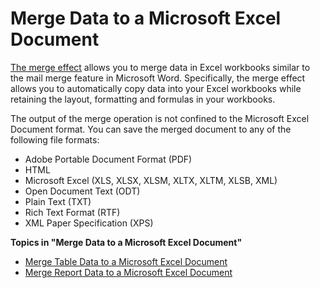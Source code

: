 # Merge Data to a Microsoft Excel Document

[The merge effect](../../defining-the-app-model/logic/action-orchestration/actions/effects/merge-data-to-a-document.md "The Merge Data to a Document Effect") allows you to merge data in Excel workbooks similar to the mail merge feature in Microsoft Word. Specifically, the merge effect allows you to automatically copy data into your Excel workbooks while retaining the layout, formatting and formulas in your workbooks.

The output of the merge operation is not confined to the Microsoft Excel Document format. You can save the merged document to any of the following file formats:

*   Adobe Portable Document Format (PDF)
*   HTML
*   Microsoft Excel (XLS, XLSX, XLSM, XLTX, XLTM, XLSB, XML)
*   Open Document Text (ODT)
*   Plain Text (TXT)
*   Rich Text Format (RTF)
*   XML Paper Specification (XPS)

**Topics in "Merge Data to a Microsoft Excel Document"**
* [Merge Table Data to a Microsoft Excel Document](merge-data-to-a-microsoft-excel-document/merge-table-data-to-a-microsoft-excel-document.md)
* [Merge Report Data to a Microsoft Excel Document](merge-data-to-a-microsoft-excel-document/merge-report-data-to-a-microsoft-excel-document.md)